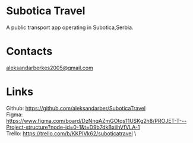 # Subotica Travel
A public transport app operating in Subotica,Serbia.

# Contacts
aleksandarberkes2005@gmail.com
# Links
Github: https://github.com/aleksandarber/SuboticaTravel \
Figma: https://www.figma.com/board/DzNnqAZmGOtqs11USKg2h8/PROJET-T---Project-structure?node-id=0-1&t=D9b7dkBxiihVfVLA-1 \
Trello: https://trello.com/b/KKPIVk62/suboticatravel \
